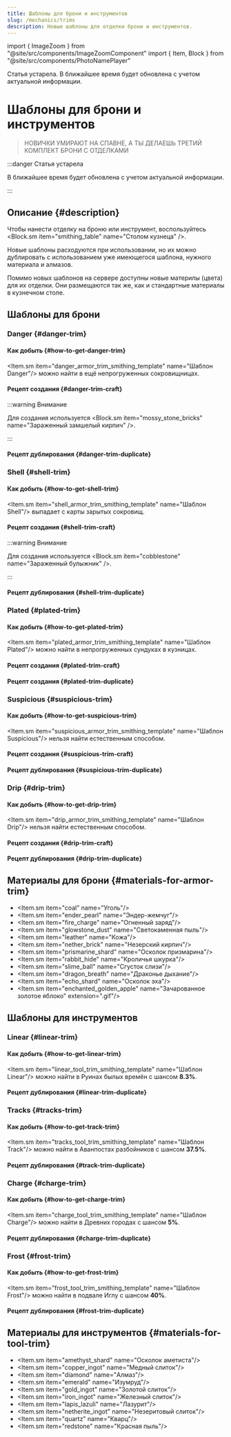 ```yaml
---
title: Шаблоны для брони и инструментов
slug: /mechanics/trims
description: Новые шаблоны для отделки брони и инструментов. 
---
```


import { ImageZoom } from "@site/src/components/ImageZoomComponent"
import { Item, Block } from "@site/src/components/PhotoNamePlayer"

<span className="badge badge--danger">Статья устарела. В ближайшее время будет обновлена с учетом актуальной информации.</span>

# Шаблоны для брони и инструментов

<ImageZoom
  src="/img/mechanics/new-trims/more-trims-banner.png"
  alt="Баннер с новыми шаблонами для брони и инструментов"
/>

> НОВИЧКИ УМИРАЮТ НА СПАВНЕ, А ТЫ ДЕЛАЕШЬ ТРЕТИЙ КОМПЛЕКТ БРОНИ С ОТДЕЛКАМИ

:::danger Статья устарела

В ближайшее время будет обновлена с учетом актуальной информации.

:::

## Описание {#description}

Чтобы нанести отделку на броню или инструмент, воспользуйтесь <Block.sm item="smithing_table" name="Столом кузнеца" />.

Новые шаблоны расходуются при использовании, но их можно дублировать с использованием уже имеющегося шаблона, нужного материала и алмазов.

Помимо новых шаблонов на сервере доступны новые материлы (цвета) для их отделки. Они размещаются так же, как и стандартные материалы в кузнечном столе.

## Шаблоны для брони

### Danger {#danger-trim}

<ImageZoom
  src="/img/mechanics/new-trims/danger-trim-preview.png"
  alt="Незеритовая броня с отделкой Danger"
/>

#### Как добыть {#how-to-get-danger-trim}

<Item.sm item="danger_armor_trim_smithing_template" name="Шаблон Danger"/> можно найти в ещё непрогруженных сокровищницах.

#### Рецепт создания {#danger-trim-craft}

:::warning Внимание

Для создания используется <Block.sm item="mossy_stone_bricks" name="Зараженный замшелый кирпич" />.

:::

<ImageZoom
  src="/img/mechanics/new-trims/danger-craft-block.png"
  alt="Рецепт создания Danger Trim"
  description="Рецепт создания шабона Danger"
/>

#### Рецепт дублирования {#danger-trim-duplicate}

<ImageZoom
  src="/img/mechanics/new-trims/danger-craft-trim.png"
  alt="Рецепт дублирования шаблона Danger"
  description="Рецепт дублирования шаблона Danger"
/>

### Shell {#shell-trim}

<ImageZoom
  src="/img/mechanics/new-trims/shell-trim-preview.png"
  alt="Незеритовая броня с отделкой Shell"
/>

#### Как добыть {#how-to-get-shell-trim}

<Item.sm item="shell_armor_trim_smithing_template" name="Шаблон Shell"/> выпадает с карты зарытых сокровищ.

#### Рецепт создания {#shell-trim-craft}

:::warning Внимание

Для создания используется <Block.sm item="cobblestone" name="Зараженный булыжник" />.

:::

<ImageZoom
  src="/img/mechanics/new-trims/shell-craft-block.png"
  alt="Рецепт создания шаблона Shell"
  description="Рецепт создания шаблона Shell"
/>

#### Рецепт дублирования {#shell-trim-duplicate}

<ImageZoom
  src="/img/mechanics/new-trims/shell-craft-trim.png"
  alt="Рецепт дублирования шаблона Shell"
  description="Рецепт дублирования шаблона Shell"
/>


### Plated {#plated-trim}

<ImageZoom
  src="/img/mechanics/new-trims/plated-trim-preview.png"
  alt="Незеритовая броня с отделкой Plated"
/>

#### Как добыть {#how-to-get-plated-trim}

<Item.sm item="plated_armor_trim_smithing_template" name="Шаблон Plated"/> можно найти в непрогруженных сундуках в кузницах.

#### Рецепт создания {#plated-trim-craft}

<ImageZoom
  src="/img/mechanics/new-trims/plated-craft-block.png"
  alt="Рецепт создания шаблона Plated"
  description="Рецепт создания шаблона Plated"
/>

#### Рецепт создания {#plated-trim-duplicate}

<ImageZoom
  src="/img/mechanics/new-trims/plated-craft-trim.png"
  alt="Рецепт дублирования шаблона Plated"
  description="Рецепт дублирования шаблона Plated"
/>

### Suspicious {#suspicious-trim}

<ImageZoom
  src="/img/mechanics/new-trims/suspicious-trim-preview.png"
  alt="Незеритовая броня с отделкой Suspicious"
/>

#### Как добыть {#how-to-get-suspicious-trim}

<Item.sm item="suspicious_armor_trim_smithing_template" name="Шаблон Suspicious"/> нельзя найти естественным способом.

#### Рецепт создания {#suspicious-trim-craft}

<ImageZoom
  src="/img/mechanics/new-trims/suspicious-craft-block.png"
  alt="Рецепт создания шаблона Suspicious"
  description="Рецепт создания шаблона Suspicious"
/>

#### Рецепт дублирования {#suspicious-trim-duplicate}

<ImageZoom
  src="/img/mechanics/new-trims/suspicious-craft-trim.png"
  alt="Рецепт дублирования шаблона Suspicious"
  description="Рецепт дублирования шаблона Suspicious"
/>

### Drip {#drip-trim}

<ImageZoom
  src="/img/mechanics/new-trims/drip-trim-preview.png"
  alt="Незеритовая броня с отделкой Drip"
/>

#### Как добыть {#how-to-get-drip-trim}

<Item.sm item="drip_armor_trim_smithing_template" name="Шаблон Drip"/> нельзя найти естественным способом.

#### Рецепт создания {#drip-trim-craft}

<ImageZoom
  src="/img/mechanics/new-trims/drip-craft-block.png"
  alt="Рецепт создания шаблона Drip"
  description="Рецепт создания шаблона Drip"
/>

#### Рецепт дублирования {#drip-trim-duplicate}

<ImageZoom
  src="/img/mechanics/new-trims/drip-craft-trim.png"
  alt="Рецепт дублирования шаблона Drip"
  description="Рецепт дублирования шаблона Drip"
/>

## Материалы для брони {#materials-for-armor-trim}

- <Item.sm item="coal" name="Уголь"/>
- <Item.sm item="ender_pearl" name="Эндер-жемчуг"/>
- <Item.sm item="fire_charge" name="Огненный заряд"/>
- <Item.sm item="glowstone_dust" name="Светокаменная пыль"/>
- <Item.sm item="leather" name="Кожа"/>
- <Item.sm item="nether_brick" name="Незерский кирпич"/>
- <Item.sm item="prismarine_shard" name="Осколок призмарина"/>
- <Item.sm item="rabbit_hide" name="Кроличья шкурка"/>
- <Item.sm item="slime_ball" name="Сгусток слизи"/>
- <Item.sm item="dragon_breath" name="Драконье дыхание"/>
- <Item.sm item="echo_shard" name="Осколок эха"/>
- <Item.sm item="enchanted_golden_apple" name="Зачарованное золотое яблоко" extension=".gif"/>

## Шаблоны для инструментов

### Linear {#linear-trim}

#### Как добыть {#how-to-get-linear-trim}

<Item.sm item="linear_tool_trim_smithing_template" name="Шаблон Linear"/> можно найти в Руинах былых времён с шансом **8.3%**.

#### Рецепт дублирования {#linear-trim-duplicate}

<ImageZoom
  src="/img/mechanics/new-trims/linear-tool-trim-duplicate.png"
  alt="Рецепт дублирования шаблона Linear"
  description="Рецепт дублирования шаблона Linear"
/>

### Tracks {#tracks-trim}

#### Как добыть {#how-to-get-track-trim}

<Item.sm item="tracks_tool_trim_smithing_template" name="Шаблон Track"/> можно найти в Аванпостах разбойников с шансом **37.5%**.

#### Рецепт дублирования {#track-trim-duplicate}

<ImageZoom
  src="/img/mechanics/new-trims/track-tool-trim-duplicate.png"
  alt="Рецепт дублирования шаблона Track"
  description="Рецепт дублирования шаблона Track"
/>

### Charge {#charge-trim}

#### Как добыть {#how-to-get-charge-trim} 

<Item.sm item="charge_tool_trim_smithing_template" name="Шаблон Сharge"/> можно найти в Древних городах с шансом **5%**.

#### Рецепт дублирования {#charge-trim-duplicate}

<ImageZoom
  src="/img/mechanics/new-trims/charge-tool-trim-duplicate.png"
  alt="Рецепт дублирования шаблона Charge"
  description="Рецепт дублирования шаблона Charge"
/>

### Frost {#frost-trim}

#### Как добыть {#how-to-get-frost-trim}

<Item.sm item="frost_tool_trim_smithing_template" name="Шаблон Frost"/> можно найти в подвале Иглу с шансом **40%**.

#### Рецепт дублирования {#frost-trim-duplicate}

<ImageZoom
  src="/img/mechanics/new-trims/frost-tool-trim-duplicate.png"
  alt="Рецепт дублирования шаблона Frost"
  description="Рецепт дублирования шаблона Frost"
/>

## Материалы для инструментов {#materials-for-tool-trim}

- <Item.sm item="amethyst_shard" name="Осколок аметиста"/>
- <Item.sm item="copper_ingot" name="Медный слиток"/>
- <Item.sm item="diamond" name="Алмаз"/>
- <Item.sm item="emerald" name="Изумруд"/>
- <Item.sm item="gold_ingot" name="Золотой слиток"/>
- <Item.sm item="iron_ingot" name="Железный слиток"/>
- <Item.sm item="lapis_lazuli" name="Лазурит"/>
- <Item.sm item="netherite_ingot" name="Незеритовый слиток"/>
- <Item.sm item="quartz" name="Кварц"/>
- <Item.sm item="redstone" name="Красная пыль"/>